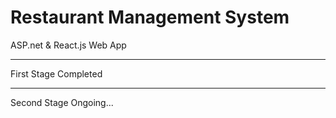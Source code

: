 # Restaurant Management System 
ASP.net & React.js Web App
***
First Stage Completed
***
Second Stage Ongoing... 

